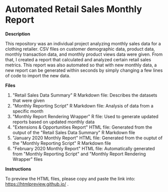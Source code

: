 # Automated Retail Sales Monthly Report

**Description**

This repository was an individual project analyzing monthly sales data for a clothing retailer. CSV files on customer demographic data, product data, monthly transaction data, and monthly product views data were given. From that, I created a report that calculated and analyzed certain retail sales metrics. This report was also automated so that with new monthly data, a new report can be generated within seconds by simply changing a few lines of code to import the new data. 

**Files**
1. "Retail Sales Data Summary" R Markdown file: Describes the datasets that were given
2. "Monthly Reporting Script" R Markdown file: Analysis of data from a specific month
3. "Monthly Report Rendering Wrapper" R file: Used to generate updated reports based on updated monthly data
4. "Extensions & Opportunities Report" HTML file: Generated from the output of the "Retail Sales Data Summary" R Markdown file
5. "January 2020 Monthly Report" HTML file: Generated from the ouptut of the "Monthly Reporting Script" R Markdown file
6. "February 2020 Monthly Report" HTML file: Automatically generated from "Monthly Reporting Script" and "Monthly Report Rendering Wrapper" files

**Instructions**

To preview the HTML files, please copy and paste the link into: https://htmlpreview.github.io/ .
